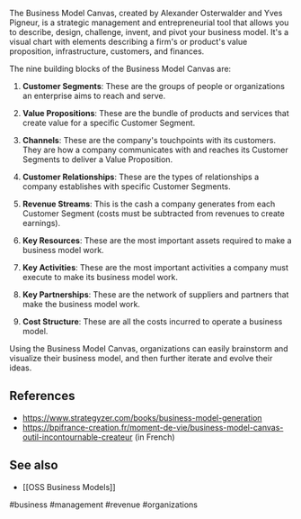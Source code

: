 The Business Model Canvas, created by Alexander Osterwalder and Yves Pigneur, is a strategic management and entrepreneurial tool that allows you to describe, design, challenge, invent, and pivot your business model. It's a visual chart with elements describing a firm's or product's value proposition, infrastructure, customers, and finances.

The nine building blocks of the Business Model Canvas are:

1.  **Customer Segments**: These are the groups of people or organizations an enterprise aims to reach and serve.

2.  **Value Propositions**: These are the bundle of products and services that create value for a specific Customer Segment.

3.  **Channels**: These are the company's touchpoints with its customers. They are how a company communicates with and reaches its Customer Segments to deliver a Value Proposition.

4.  **Customer Relationships**: These are the types of relationships a company establishes with specific Customer Segments.

5.  **Revenue Streams**: This is the cash a company generates from each Customer Segment (costs must be subtracted from revenues to create earnings).

6.  **Key Resources**: These are the most important assets required to make a business model work.

7.  **Key Activities**: These are the most important activities a company must execute to make its business model work.

8.  **Key Partnerships**: These are the network of suppliers and partners that make the business model work.

9.  **Cost Structure**: These are all the costs incurred to operate a business model.

Using the Business Model Canvas, organizations can easily brainstorm and visualize their business model, and then further iterate and evolve their ideas.

## References

- https://www.strategyzer.com/books/business-model-generation
- https://bpifrance-creation.fr/moment-de-vie/business-model-canvas-outil-incontournable-createur (in French)

## See also

- [[OSS Business Models]]

<!-- Keywords -->
#business #management #revenue #organizations
<!-- /Keywords -->

